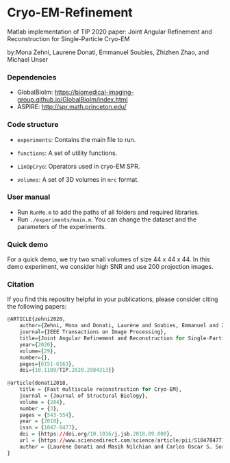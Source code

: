 # Cryo-EM-Refinement
Matlab implementation of TIP 2020 paper: Joint Angular Refinement and Reconstruction for Single-Particle Cryo-EM

by:Mona Zehni, Laurene Donati, Emmanuel Soubies, Zhizhen Zhao, and Michael Unser

### Dependencies
- GlobalBioIm: 
https://biomedical-imaging-group.github.io/GlobalBioIm/index.html
- ASPIRE: http://spr.math.princeton.edu/

### Code structure
- `experiments`: Contains the main file to run.

- `functions`: A set of utility functions.

- `LinOpCryo`: Operators used in cryo-EM SPR.

- `volumes`: A set of 3D volumes in `mrc` format.

### User manual
- Run `RunMe.m` to add the paths of all folders and required libraries.
- Run `./experiments/main.m`. You can change the dataset and the parameters of the experiments.

### Quick demo
For a quick demo, we try two small volumes of size 44 x 44 x 44. In this demo experiment, we consider high SNR and use 200 projection images. 


### Citation
If you find this repositry helpful in your publications, please consider citing the following papers:
```r
@ARTICLE{zehni2020,
    author={Zehni, Mona and Donati, Laurène and Soubies, Emmanuel and Zhao, Zhizhen and Unser, Michael},
    journal={IEEE Transactions on Image Processing}, 
    title={Joint Angular Refinement and Reconstruction for Single-Particle Cryo-EM}, 
    year={2020},
    volume={29},
    number={},
    pages={6151-6163},
    doi={10.1109/TIP.2020.2984313}}
  
@article{donati2018,
    title = {Fast multiscale reconstruction for Cryo-EM},
    journal = {Journal of Structural Biology},
    volume = {204},
    number = {3},
    pages = {543-554},
    year = {2018},
    issn = {1047-8477},
    doi = {https://doi.org/10.1016/j.jsb.2018.09.008},
    url = {https://www.sciencedirect.com/science/article/pii/S1047847718302697},
    author = {Laurène Donati and Masih Nilchian and Carlos Oscar S. Sorzano and Michael Unser},
}
```
